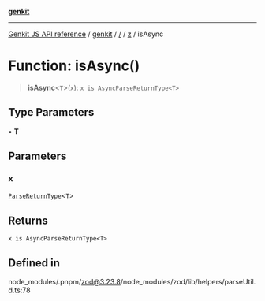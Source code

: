 [**genkit**](../../../README.md)

***

[Genkit JS API reference](../../../../README.md) / [genkit](../../../README.md) / [/](../../../README.md) / [z](../README.md) / isAsync

# Function: isAsync()

> **isAsync**\<`T`\>(`x`): `x is AsyncParseReturnType<T>`

## Type Parameters

• **T**

## Parameters

### x

[`ParseReturnType`](../type-aliases/ParseReturnType.md)\<`T`\>

## Returns

`x is AsyncParseReturnType<T>`

## Defined in

node\_modules/.pnpm/zod@3.23.8/node\_modules/zod/lib/helpers/parseUtil.d.ts:78
